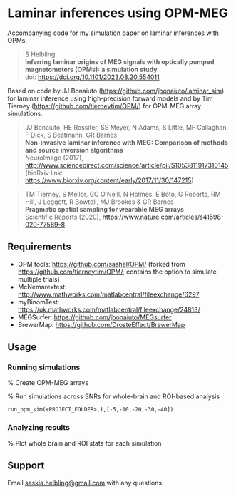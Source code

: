 Laminar inferences using OPM-MEG
=======================

Accompanying code for my simulation paper on laminar inferences with OPMs. 

> S Helbling<br>
> **Inferring laminar origins of MEG signals with optically pumped magnetometers (OPMs): a simulation study**<br>
> doi: https://doi.org/10.1101/2023.08.20.554011

Based on code by JJ Bonaiuto (https://github.com/jbonaiuto/laminar_sim) for laminar inference using high-precision forward models
and by Tim Tierney (https://github.com/tierneytim/OPM/) for OPM-MEG array simulations.

> JJ Bonaiuto, HE Rossiter, SS Meyer, N Adams, S Little, MF Callaghan, F Dick, S Bestmann, GR Barnes<br>
> **Non-invasive laminar inference with MEG: Comparison of methods and source inversion algorithms**<br>
> NeuroImage (2017), http://www.sciencedirect.com/science/article/pii/S1053811917310145<br>
> (bioRxiv link: https://www.biorxiv.org/content/early/2017/11/30/147215)

> TM Tierney, S Mellor, GC O’Neill, N Holmes, E Boto, G Roberts, RM Hill, J Leggett, R Bowtell, MJ Brookes & GR Barnes<br> 
> **Pragmatic spatial sampling for wearable MEG arrays**<br> 
> Scientific Reports (2020), https://www.nature.com/articles/s41598-020-77589-8

## Requirements

* OPM tools: https://github.com/sashel/OPM/ (forked from https://github.com/tierneytim/OPM/, contains the option to simulate multiple trials)
* McNemarextest: http://www.mathworks.com/matlabcentral/fileexchange/6297
* myBinomTest: https://uk.mathworks.com/matlabcentral/fileexchange/24813/
* MEGSurfer: https://github.com/jbonaiuto/MEGsurfer
* BrewerMap: https://github.com/DrosteEffect/BrewerMap

## Usage

### Running simulations

% Create OPM-MEG arrays

% Run simulations across SNRs for whole-brain and ROI-based analysis 

    run_opm_sim(<PROJECT_FOLDER>,1,[-5,-10,-20,-30,-40])



### Analyzing results

% Plot whole brain and ROI stats for each simulation


## Support
Email saskia.helbling@gmail.com with any questions.
